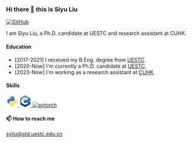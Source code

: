 ### Hi there 👋 this is Siyu Liu
[![GitHub](https://img.shields.io/badge/dynamic/json?logo=github&label=GitHub&labelColor=495867&color=495867&query=%24.data.totalSubs&url=https%3A%2F%2Fapi.spencerwoo.com%2Fsubstats%2F%3Fsource%3Dgithub%26queryKey%3Dhayschan&style=flat-square)](https://github.com/syliudf)

I am Siyu Liu, a Ph.D. candidate at UESTC and research assistant at CUHK.

#### Education
- [2017-2021] I received my B.Eng. degree from [UESTC](www.uestc.edu.cn).
- [2020-Now]  I'm currently a Ph.D. candidate at [UESTC](www.uestc.edu.cn).
- [2023-Now]  I'm working as a research assistant at [CUHK](www.cuhk.edu.hk).

#### Skills 
<a href="https://www.python.org" target="_blank"> <img src="https://raw.githubusercontent.com/devicons/devicon/master/icons/python/python-original.svg" alt="python" width="32" height="32"/> </a> 
<a href="https://www.w3schools.com/cpp/" target="_blank"> <img src="https://raw.githubusercontent.com/devicons/devicon/master/icons/cplusplus/cplusplus-original.svg" alt="cplusplus" width="32" height="32"/> </a>
<a href="https://pytorch.org/" target="_blank"> <img src="https://www.vectorlogo.zone/logos/pytorch/pytorch-icon.svg" alt="pytorch" width="32" height="32"/> </a>

#### 📫 How to reach me
[syliu@std.uestc.edu.cn](mailto:syliu@std.uestc.edu.cn)
